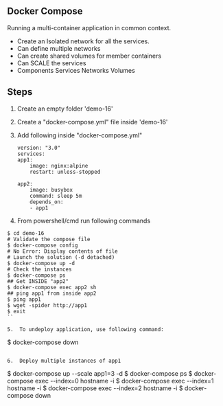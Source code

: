 ## Docker Compose

Running a multi-container application in common context.

- Create an Isolated network for all the services.
- Can define multiple networks
- Can create shared volumes for member containers
- Can SCALE the services
- Components
    Services
    Networks
    Volumes

## Steps
1. Create an empty folder 'demo-16'
2. Create a "docker-compose.yml" file inside 'demo-16'
3. Add following inside "docker-compose.yml" 

    ```docker-compose
    version: "3.0"
    services:
    app1:
        image: nginx:alpine
        restart: unless-stopped

    app2:
        image: busybox
        command: sleep 5m 
        depends_on:
        - app1
    ```

4.  From powershell/cmd run following commands

```
$ cd demo-16
# Validate the compose file
$ docker-compose config
# No Error: Display contents of file
# Launch the solution (-d detached)
$ docker-compose up -d
# Check the instances
$ docker-compose ps
## Get INSIDE "app2"
$ docker-compose exec app2 sh
## ping app1 from inside app2
$ ping app1
$ wget -spider http://app1
$ exit
``

5.  To undeploy application, use following command:

```
$ docker-compose down
```

6.  Deploy multiple instances of app1

```
$ docker-compose up --scale app1=3 -d
$ docker-compose ps
$ docker-compose exec --index=0 hostname -i
$ docker-compose exec --index=1 hostname -i
$ docker-compose exec --index=2 hostname -i
$ docker-compose down
```
